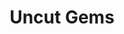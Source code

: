 ---
title: "Uncut Gems"
year: 2019
rating: 4
stars: "★★★★"
rewatched: false
permalink: "uncut-gems"
watched_on: 2020-02-05
---